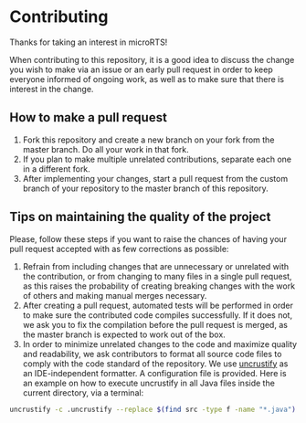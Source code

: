 # Contributing

Thanks for taking an interest in microRTS!

When contributing to this repository, it is a good idea to discuss the change you wish to make via an issue or an early pull request in order to keep everyone informed of ongoing work, as well as to make sure that there is interest in the change.

## How to make a pull request

1. Fork this repository and create a new branch on your fork from the master branch. Do all your work in that fork.
2. If you plan to make multiple unrelated contributions, separate each one in a different fork.
3. After implementing your changes, start a pull request from the custom branch of your repository to the master branch of this repository.

## Tips on maintaining the quality of the project

Please, follow these steps if you want to raise the chances of having your pull request accepted with as few corrections as possible:

1. Refrain from including changes that are unnecessary or unrelated with the contribution, or from changing to many files in a single pull request, as this raises the probability of creating breaking changes with the work of others and making manual merges necessary.
2. After creating a pull request, automated tests will be performed in order to make sure the contributed code compiles successfully. If it does not, we ask you to fix the compilation before the pull request is merged, as the master branch is expected to work out of the box.
3. In order to minimize unrelated changes to the code and maximize quality and readability, we ask contributors to format all source code files to comply with the code standard of the repository. We use [uncrustify](https://github.com/uncrustify/uncrustify) as an IDE-independent formatter. A configuration file is provided. Here is an example on how to execute uncrustify in all Java files inside the current directory, via a terminal:

```sh
uncrustify -c .uncrustify --replace $(find src -type f -name "*.java")
```